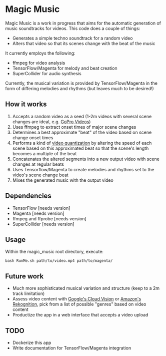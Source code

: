 # Magic Music

Magic Music is a work in progress that aims for the automatic generation of music soundtracks for videos. This code does a couple of things:

* Generates a simple techno soundtrack for a random video
* Alters that video so that its scenes change with the beat of the music

It currently employs the following:

* ffmpeg for video analysis
* TensorFlow/Magenta for melody and beat creation
* SuperCollider for audio synthesis

Currently, the musical variation is provided by TensorFlow/Magenta in the form of differing melodies and rhythms (but leaves much to be desired!)

## How it works

1. Accepts a random video as a seed (1-2m videos with several scene changes are ideal, e.g. [GoPro Videos](https://vimeo.com/gopro/videos/page:75/sort:duration/format:thumbnail))
2. Uses ffmpeg to extract onset times of major scene changes
3. Determines a best approximate "beat" of the video based on scene change onset times
4. Performs a kind of [video quantization](https://en.wikipedia.org/wiki/Quantization_(music)) by altering the speed of each scene based on this approximated beat so that the scene's length becomes a multiple of the beat
5. Concatenates the altered segments into a new output video with scene changes at regular beats
6. Uses Tensorflow/Magenta to create melodies and rhythms set to the video's scene change beat
7. Mixes the generated music with the output video

## Dependencies

* TensorFlow [needs version]
* Magenta [needs version]
* ffmpeg and ffprobe [needs version]
* SuperCollider [needs version]

## Usage

Within the magic_music root directory, execute:

`bash RunMe.sh path/to/video.mp4 path/to/magenta/`

## Future work

* Much more sophisticated musical variation and structure (keep to a 2m track limitation)
* Assess video content with [Google's Cloud Vision](https://cloud.google.com/vision/) or [Amazon's Rekognition](https://aws.amazon.com/rekognition/), pick from a list of possible "genres" based on video content
* Productize the app in a web interface that accepts a video upload

## TODO

* Dockerize this app
* Write documentation for TensorFlow/Magenta integration

